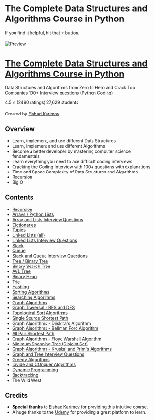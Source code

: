 # The Complete Data Structures and Algorithms Course in Python

If you find it helpful, hit that ⭐ button.

![Preview](https://github.com/afkniladri/Playing-with-DSA-Python/blob/main/image.jpg)

# [The Complete Data Structures and Algorithms Course in Python](https://www.udemy.com/course/data-structures-and-algorithms-bootcamp-in-python/)

Data Structures and Algorithms from Zero to Hero and Crack Top Companies 100+ Interview questions (Python Coding)

4.5 ⭐ (2490 ratings) 27,629 students

Created by [Elshad Karimov](https://www.udemy.com/user/elshad-karimov/).

## Overview

* Learn, implement, and use different Data Structures
* Learn, implement and use different Algorithms
* Become a better developer by mastering computer science fundamentals
* Learn everything you need to ace difficult coding interviews
* Cracking the Coding Interview with 100+ questions with explanations
* Time and Space Complexity of Data Structures and Algorithms
* Recursion
* Big O

## Contents

- [Recursion](https://github.com/afkniladri/Playing-with-DSA-Python/tree/main/01.Recursion)
- [Arrays / Python Lists]()
- [Array and Lists Interview Questions]()
- [Dictionaries]()
- [Tuples]()
- [Linked Lists (all)]()
- [Linked Lists Interview Questions]()
- [Stack]()
- [Queue]()
- [Stack and Queue Interview Questions]()
- [Tree / Binary Tree]()
- [Binary Search Tree]()
- [AVL Tree]()
- [Binary Heap]()
- [Trie]()
- [Hashing]()
- [Sorting Algorithms]()
- [Searching Algorithms]()
- [Graph Algorithms]()
- [Graph Traversal - BFS and DFS]()
- [Topological Sort Algorithms]()
- [Single Source Shortest Path]()
- [Graph Algorithms - Dijsktra's Algorithm]()
- [Graph Algorithms - Bellman Ford Algorithm]()
- [All Pair Shortest Path]()
- [Graph Algorithms - Floyd Warshall Algorithm]()
- [Minimum Spanning Tree (Disjoint Set)]()
- [Graph Algorithms - Kruskal and Prim's Algorithms]()
- [Graph and Tree Interview Questions]()
- [Greedy Algorithms]()
- [Divide and COnquer Algorithms]()
- [Dynamic Programming]()
- [Backtracking]()
- [The Wild West]()

## Credits

- **Special thanks** to [Elshad Karimov](https://www.udemy.com/user/elshad-karimov/) for providing this intuitive course.
- A huge thanks to the [Udemy](www.udemy.com) for providing a great platform to learn. 


